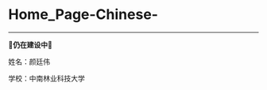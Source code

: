 # Home_Page-Chinese-

****

**:construction:仍在建设中:construction:**

[Click to English Version]:www.baidu.com

姓名：颜廷伟

学校：中南林业科技大学